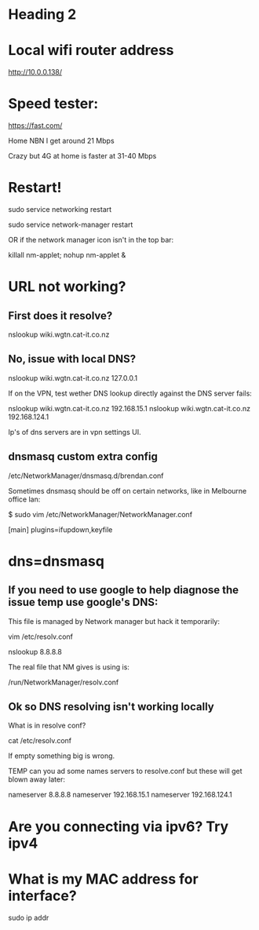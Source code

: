 
# Heading 2



# Local wifi router address

http://10.0.0.138/


# Speed tester:

https://fast.com/

Home NBN I get around 21 Mbps

Crazy but 4G at home is faster at 31-40 Mbps

# Restart!

sudo service networking restart

sudo service network-manager restart

OR if the network manager icon isn't in the top bar:

 killall nm-applet; nohup nm-applet &

# URL not working?

## First does it resolve?

 nslookup wiki.wgtn.cat-it.co.nz

## No, issue with local DNS?

 nslookup wiki.wgtn.cat-it.co.nz 127.0.0.1

If on the VPN, test wether DNS lookup directly against the DNS server fails:

 nslookup wiki.wgtn.cat-it.co.nz 192.168.15.1
 nslookup wiki.wgtn.cat-it.co.nz 192.168.124.1

Ip's of dns servers are in vpn settings UI.


## dnsmasq custom extra config

/etc/NetworkManager/dnsmasq.d/brendan.conf

Sometimes dnsmasq should be off on certain networks, like in Melbourne office lan:

$ sudo vim /etc/NetworkManager/NetworkManager.conf

[main]
plugins=ifupdown,keyfile
# dns=dnsmasq



## If you need to use google to help diagnose the issue temp use google's DNS:

This file is managed by Network manager but hack it temporarily:

vim /etc/resolv.conf

 nslookup 8.8.8.8

The real file that NM gives is using is:

/run/NetworkManager/resolv.conf



## Ok so DNS resolving isn't working locally

What is in resolve conf?

 cat /etc/resolv.conf

If empty something big is wrong.

TEMP can you ad some names servers to resolve.conf but these will get blown away later:

nameserver 8.8.8.8
nameserver 192.168.15.1
nameserver 192.168.124.1


# Are you connecting via ipv6? Try ipv4







# What is my MAC address for interface?

 sudo ip addr





